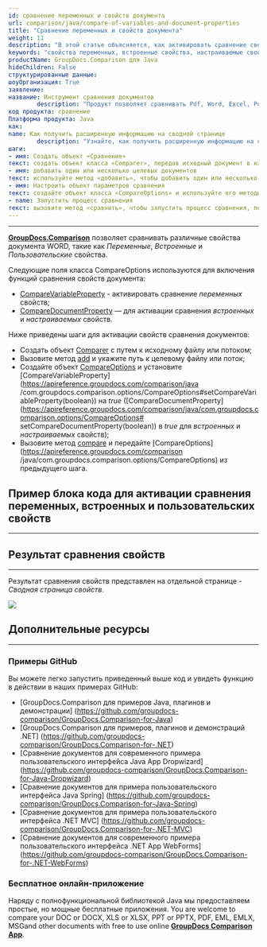 ```yaml
---
id: сравнение переменных и свойств документа
url: comparison/java/compare-of-variables-and-document-properties
title: "Сравнение переменных и свойств документа"
weight: 11
description: "В этой статье объясняется, как активировать сравнение свойств документов в GroupDocs.Comparison для Java."
keywords: "свойства переменных, встроенные свойства, настраиваемые свойства, сравнение свойств документа, CompareVariableProperty, CompareDocumentProperty"
productName: GroupDocs.Comparison для Java
hideChildren: False
структурированные данные:
шоуОрганизация: True
заявление:
название: Инструмент сравнения документов
        description: "Продукт позволяет сравнивать Pdf, Word, Excel, PowerPoint, AutoCad, Image, Code и многие другие форматы файлов. API сравнения также поддерживает принятие или отклонение изменений, извлечение информации о документе и создание отчета о сравнении."
код продукта: сравнение
Платформа продукта: Java
как:
name: Как получить расширенную информацию на сводной странице
        description: "Узнайте, как получить расширенную информацию на сводной странице"
шаги:
- имя: Создать объект «Сравнение»
текст: создать объект класса «Comparer», передав исходный документ в качестве аргумента конструктора
- имя: добавить один или несколько целевых документов
текст: используйте метод «добавить», чтобы добавить один или несколько документов для сравнения
- имя: Настроить объект параметров сравнения
текст: создайте объект класса «CompareOptions» и используйте его методы «setCompareVariableProperty (true)» и «setCompareDocumentProperty (true)», чтобы включить соответствующие настройки.
- name: Запустить процесс сравнения
текст: вызовите метод «сравнить», чтобы запустить процесс сравнения, передав параметры сравнения в качестве второго аргумента.
---
```


***

**[GroupDocs.Comparison](https://products.groupdocs.com/comparison)** позволяет сравнивать различные свойства документа WORD, такие как *Переменные*, *Встроенные* и *Пользовательские* свойства.

Следующие поля класса CompareOptions используются для включения функций сравнения свойств документа:

* [CompareVariableProperty](https://apireference.groupdocs.com/comparison/java/com.groupdocs.comparison.options/CompareOptions#setCompareVariableProperty(boolean)) - активировать сравнение *переменных* свойств;
* [CompareDocumentProperty](https://apireference.groupdocs.com/comparison/java/com.groupdocs.comparison.options/CompareOptions#setCompareDocumentProperty(boolean)) — для активации сравнения *встроенных* и *настраиваемых* свойств.

Ниже приведены шаги для активации свойств сравнения документов:

* Создать объект [Comparer](https://apireference.groupdocs.com/comparison/java/com.groupdocs.comparison/Comparer) с путем к исходному файлу или потоком;
* Вызовите метод [add](https://apireference.groupdocs.com/comparison/java/com.groupdocs.comparison/Comparer#add(java.lang.String)) и укажите путь к целевому файлу или поток;
* Создайте объект [CompareOptions](https://apireference.groupdocs.com/comparison/java/com.groupdocs.comparison.options/CompareOptions) и установите [CompareVariableProperty](https://apireference.groupdocs.com/comparison/java /com.groupdocs.comparison.options/CompareOptions#setCompareVariableProperty(boolean)) на *true* ([CompareDocumentProperty](https://apireference.groupdocs.com/comparison/java/com.groupdocs.comparison.options/CompareOptions# setCompareDocumentProperty(boolean)) в *true* для *встроенных* и *настраиваемых* свойств);
* Вызовите метод [compare](https://apireference.groupdocs.com/comparison/java/com.groupdocs.comparison/Comparer#compare()) и передайте [CompareOptions](https://apireference.groupdocs.com/comparison /java/com.groupdocs.comparison.options/CompareOptions) из предыдущего шага.

## Пример блока кода для активации сравнения переменных, встроенных и пользовательских свойств

---

<script src="https://gist.github.com/groupdocs-comparison-gists/eb7a2b4514a63bf8846a4520787f4fc5.js"></script>

## Результат сравнения свойств

---

Результат сравнения свойств представлен на отдельной странице - *Сводная страница свойств*.

![](/comparison/java/images/properties-summary-page.png)

## Дополнительные ресурсы

---
### Примеры GitHub
Вы можете легко запустить приведенный выше код и увидеть функцию в действии в наших примерах GitHub:

* [GroupDocs.Comparison для примеров Java, плагинов и демонстрации] (https://github.com/groupdocs-comparison/GroupDocs.Comparison-for-Java)
* [GroupDocs.Comparison для примеров, плагинов и демонстраций .NET] (https://github.com/groupdocs-comparison/GroupDocs.Comparison-for-.NET)
* [Сравнение документов для современного примера пользовательского интерфейса Java App Dropwizard] (https://github.com/groupdocs-comparison/GroupDocs.Comparison-for-Java-Dropwizard)
* [Сравнение документов для примера пользовательского интерфейса Java Spring] (https://github.com/groupdocs-comparison/GroupDocs.Comparison-for-Java-Spring)
* [Сравнение документов для примера пользовательского интерфейса .NET MVC] (https://github.com/groupdocs-comparison/GroupDocs.Comparison-for-.NET-MVC)
* [Сравнение документов для современного примера пользовательского интерфейса .NET App WebForms] (https://github.com/groupdocs-comparison/GroupDocs.Comparison-for-.NET-WebForms)
    


### Бесплатное онлайн-приложение
Наряду с полнофункциональной библиотекой Java мы предоставляем простые, но мощные бесплатные приложения.
You are welcome to compare your DOC or DOCX, XLS or XLSX, PPT or PPTX, PDF, EML, EMLX, MSGand other documents with free to use online **[GroupDocs Comparison App](https://products.groupdocs.app/comparison)**.
